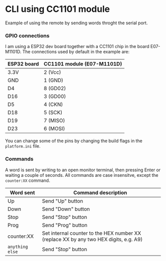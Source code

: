 # CLI using CC1101 module
Example of using the remote by sending words throght the serial port.

### GPIO connections

I am using a ESP32 dev board together with a CC1101 chip in the board E07-M1101D. The connections used by default in the example are:

| ESP32 board | CC1101 module (E07-M1101D) |
|-------------|----------------------------|
| 3.3V        | 2 (Vcc)                    |
| GND         | 1 (GND)                    |
| D4          | 8 (GD02)                   |
| D16         | 3 (GD00)                   |
| D5          | 4 (CKN)                    |
| D18         | 5 (SCK)                    |
| D19         | 7 (MISO)                   |
| D23         | 6 (MOSI)                   |

You can change some of the pins by changing the build flags in the `platform.ini` file.

### Commands

A word is sent by writing to an open monitor terminal, then pressing Enter or waiting a couple of seconds. All commands are case insensitve, except the `counter:XX` command.

| Word sent           | Command description                                                                   |
|---------------------|---------------------------------------------------------------------------------------|
| Up                  | Send "Up" button                                                                      |
| Down                | Send "Down" button                                                                    |
| Stop                | Send "Stop" button                                                                    |
| Prog                | Send "Prog" button                                                                    |
| counter:XX          | Set internal counter to the HEX number XX (replace XX by any two HEX digits, e.g. A9) |
| `anything else`     | Send "Stop" button                                                                    |

